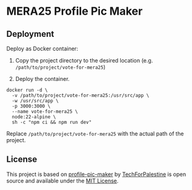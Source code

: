 # MERA25 Profile Pic Maker

## Deployment

Deploy as Docker container:

1. Copy the project directory to the desired location (e.g. `/path/to/project/vote-for-mera25`)

2. Deploy the container.
```
docker run -d \
  -v /path/to/project/vote-for-mera25:/usr/src/app \
  -w /usr/src/app \
  -p 3000:3000 \
  --name vote-for-mera25 \
  node:22-alpine \
  sh -c "npm ci && npm run dev"
```

Replace `/path/to/project/vote-for-mera25` with the actual path of the project.

## License

This project is based on [profile-pic-maker](https://github.com/TechForPalestine/profile-pic-maker) by [TechForPalestine](https://github.com/TechForPalestine) is open source and available under the [MIT License](LICENSE).
